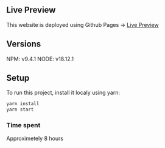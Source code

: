 ## Live Preview

This website is deployed using Github Pages -> [Live Preview](https://jurtomasz13.github.io/hexocean-dish-form/)

## Versions

NPM: v9.4.1
NODE: v18.12.1

## Setup

To run this project, install it localy using yarn:

```bash
yarn install
yarn start
```

### Time spent

Approximetely 8 hours
